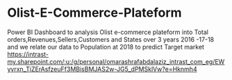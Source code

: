 # Olist-E-Commerce-Plateform
Power BI Dashboard to analysis Olist e-commerce plateform into Total orders,Revenues,Sellers,Customers and States over 3 years 2016 -17-18 and we relate our data to Population at 2018 to predict Target market 
https://intrast-my.sharepoint.com/:u:/g/personal/omarashrafabdalaziz_intrast_com_eg/EWyvrxn_TiZErAsfzeuFf3MBisBMJAS2w-JG5_dPMSklVw?e=Hknmh4
